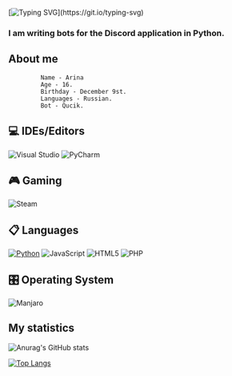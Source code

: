 [![Typing SVG](https://readme-typing-svg.herokuapp.com?color=%e292ee&lines=Hi!+My+name+is+Yakelmi!)](https://git.io/typing-svg)

### I am writing bots for the Discord application in Python.

## About me
             Name - Arina
             Age - 16.
             Birthday - December 9st.
             Languages - Russian.
             Bot - Qucik.
             
## 💻 IDEs/Editors
  ![Visual Studio](https://img.shields.io/badge/Visual%20Studio-5C2D91.svg?style=for-the-badge&logo=visual-studio&logoColor=white)
  ![PyCharm](https://img.shields.io/badge/pycharm-143?style=for-the-badge&logo=pycharm&logoColor=black&color=black&labelColor=green)

## 🎮 Gaming
  ![Steam](https://img.shields.io/badge/steam-%23000000.svg?style=for-the-badge&logo=steam&logoColor=white)

## 📋 Languages
  [![Python](https://img.shields.io/badge/python-3670A0?style=for-the-badge&logo=python&logoColor=ffdd54)](https://www.python.org/)
  ![JavaScript](https://img.shields.io/badge/javascript-%23323330.svg?style=for-the-badge&logo=javascript&logoColor=%23F7DF1E)
  ![HTML5](https://img.shields.io/badge/html5-%23E34F26.svg?style=for-the-badge&logo=html5&logoColor=white)
  ![PHP](https://img.shields.io/badge/php-%23777BB4.svg?style=for-the-badge&logo=php&logoColor=white)

## 🎛️ Operating System
  ![Manjaro](https://img.shields.io/badge/Manjaro-35BF5C?style=for-the-badge&logo=Manjaro&logoColor=white)

## My statistics
![Anurag's GitHub stats](https://github-readme-stats.vercel.app/api?username=Yakelmi&theme=tokyonight&show_icons=true&title_color=gruvbox)

[![Top Langs](https://github-readme-stats.vercel.app/api/top-langs/?username=Yakelmi&layout=donut&theme=tokyonight)](https://github.com/anuraghazra/github-readme-stats)
